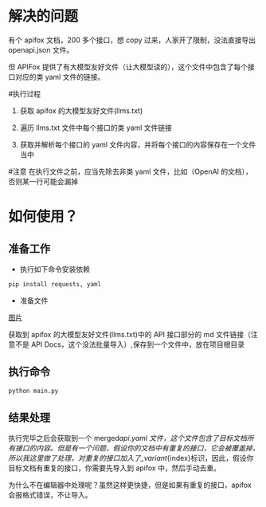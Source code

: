 # 解决的问题

有个 apifox 文档，200 多个接口，想 copy 过来，人家开了限制，没法直接导出 openapi.json 文件。

但 APIFox 提供了有大模型友好文件（让大模型读的），这个文件中包含了每个接口对应的类 yaml 文件的链接。

#执行过程

1.  获取 apifox 的大模型友好文件(llms.txt)

2.  遍历 llms.txt 文件中每个接口的类 yaml 文件链接
3.  获取并解析每个接口的 yaml 文件内容，并将每个接口的内容保存在一个文件当中

#注意
在执行文件之前，应当先除去非类 yaml 文件，比如（OpenAI 的文档），否则某一行可能会漏掉

# 如何使用？

## 准备工作

- 执行如下命令安装依赖

```cmd
pip install requests, yaml
```

- 准备文件

[图片](./llms.png)

获取到 apifox 的大模型友好文件(llms.txt)中的 API 接口部分的 md 文件链接（注意不是 API Docs，这个没法批量导入）,保存到一个文件中，放在项目根目录

## 执行命令

```cmd
python main.py
```

## 结果处理

执行完毕之后会获取到一个 merged*api.yaml 文件，这个文件包含了目标文档所有接口的内容。但是有一个问题，假设你的文档中有重复的接口，它会被覆盖掉，所以我这里做了处理，对重复的接口加入了\_variant*{index}标识，因此，假设你目标文档有重复的接口，你需要先导入到 apifox 中，然后手动去重。

为什么不在编辑器中处理呢？虽然这样更快捷，但是如果有重复的接口，apifox 会报格式错误，不让导入。
